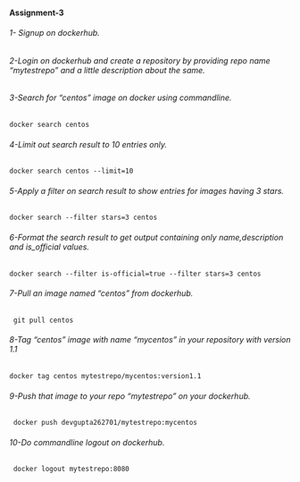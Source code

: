 #### Assignment-3
###### 1-	Signup on dockerhub.
###### 2-Login on dockerhub and create a repository by providing repo name “mytestrepo” and a little description about the same.
###### 3-Search for “centos” image on docker using commandline.
    docker search centos
###### 4-Limit out search result to 10 entries only.
    docker search centos --limit=10
###### 5-Apply a filter on search result to show entries for images having 3 stars.
    docker search --filter stars=3 centos
###### 6-Format the search result to get output containing only name,description and is_official values.
    docker search --filter is-official=true --filter stars=3 centos
###### 7-Pull an image named “centos” from dockerhub.
     git pull centos
###### 8-Tag “centos” image with name “mycentos” in your repository with version 1.1
    docker tag centos mytestrepo/mycentos:version1.1
###### 9-Push that image to your repo “mytestrepo” on your dockerhub.
     docker push devgupta262701/mytestrepo:mycentos
###### 10-Do commandline logout on dockerhub.
     docker logout mytestrepo:8080